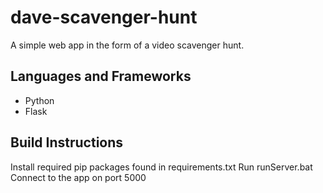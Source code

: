 # dave-scavenger-hunt

A simple web app in the form of a video scavenger hunt.

## Languages and Frameworks

* Python
* Flask

## Build Instructions

Install required pip packages found in requirements.txt
Run runServer.bat
Connect to the app on port 5000
